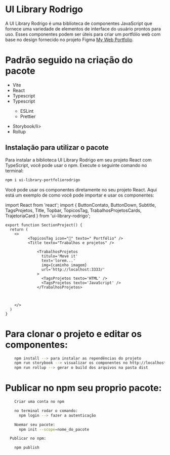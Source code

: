 # UI Library Rodrigo

A UI Library Rodrigo é uma biblioteca de componentes JavaScript que fornece uma variedade de elementos de interface do usuário prontos para uso. Esses componentes podem ser úteis para criar um portfólio web com base no design fornecido no projeto Figma [My Web Portfolio](<https://www.figma.com/file/vTMYqLqlfREJ1JREU2angJ/My-Web-Portfolio-(Community)?type=design&node-id=0-1&mode=design&t=BL8kARvFqxRKqYDn-0>).

# Padrão seguido na criação do pacote
 <ul> 
   <li>Vite</li>
   <li>React</li>
   <li>Typescript</li>
  <li>Typescript</li>
    <ul> 
   <li>ESLint</li>
   <li>Prettier</li>
   
 </ul>
 </ul>

  <ul> 
   <li>Storybook/li>
   <li>Rollup</li>
   
 </ul>

## Instalação para utilizar o pacote

Para instalar a biblioteca UI Library Rodrigo em seu projeto React com TypeScript, você pode usar o npm. Execute o seguinte comando no terminal:

```bash
npm i ui-library-portfoliorodrigo

```

Você pode usar os componentes diretamente no seu projeto React. Aqui está um exemplo de como você pode importar e usar os componentes:

import React from 'react';
import { ButtonContato, ButtonDown, Subtitle, TagsProjetos, Title, Topbar, TopicosTag, TrabalhosProjetosCards, TrajetoriaCard } from 'ui-library-rodrigo';

```
export function SectionProject() {
  return (
    <>
          <TopicosTag icon="🔗" texto=" Portfólio" />
          <Title texto="Trabalhos e projetos" />

              <TrabalhosProjetos
                titulo='Move it'
                text='lorem...'
                img={caminho imagem}
                url='http://localhost:3333/'
              >
                <TagsProjetos texto='HTML' />
                <TagsProjetos texto='JavaScript' />
              </TrabalhosProjetos>



    </>
  )
}
```
#
# Para clonar o projeto e editar os componentes:

```bash
    npm install --> para instalar as rependências do projeto
    npm run storybook --> visualizar os componentes no http://localhost:6006/
    npm run rollup --> gerar o build dos arquivos na pasta dist

```

# Publicar no npm seu proprio pacote:

```bash
    Criar uma conta no npm

    no terminal rodar o comando:
      npm login --> fazer a autenticação

    Noemar seu pacote:
      npm init --scope=nome_do_pacote

  Publicar no npm:

    npm publish


    
    
    

```


